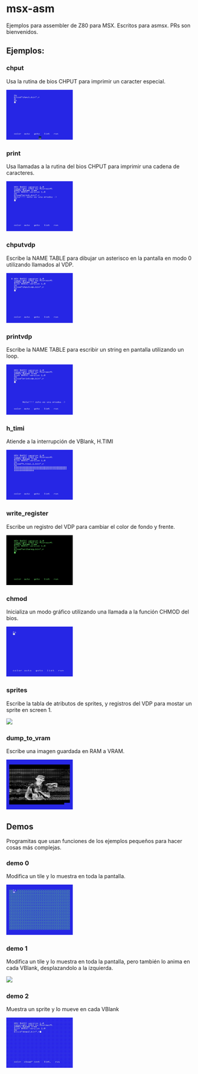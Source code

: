 # msx-asm
Ejemplos para assembler de Z80 para MSX. Escritos para asmsx. PRs son bienvenidos.

## Ejemplos:

### chput

Usa la rutina de bios CHPUT para imprimir un caracter especial.

<img src="img/chput.png" width="35%"/>

### print

Usa llamadas a la rutina del bios CHPUT para imprimir una cadena de caracteres.

<img src="img/print.png" width="35%"/>

### chputvdp

Escribe la NAME TABLE para dibujar un asterisco en la pantalla en modo 0 utilizando llamados al VDP.

<img src="img/chputvdp.png" width="35%"/>

### printvdp

Escribe la NAME TABLE para escribir un string en pantalla utilizando un loop.

<img src="img/printvdp.png" width="35%"/>

### h_timi 

Atiende a la interrupción de VBlank, H.TIMI

<img src="img/h_timi.png" width="35%"/>

### write_register

Escribe un registro del VDP para cambiar el color de fondo y frente.

<img src="img/writereg.png" width="35%"/>

### chmod

Inicializa un modo gráfico utilizando una llamada a la función CHMOD del bios.

<img src="img/chmod.png" width="35%"/>

### sprites

Escribe la tabla de atributos de sprites, y registros del VDP para mostar un sprite en screen 1.

<img src="https://github.com/rpelorosso/msx-asm/assets/6107574/a3ef9b42-a830-4c35-b790-6103e25a5f32" width="35%"/>

### dump_to_vram 

Escribe una imagen guardada en RAM a VRAM.

<img src="img/dump_to_vram.png" width="35%"/>


## Demos

Programitas que usan funciones de los ejemplos pequeños para hacer cosas más complejas.

### demo 0 

Modifica un tile y lo muestra en toda la pantalla.

<img src="img/demo.png" width="35%"/>

### demo 1

Modifica un tile y lo muestra en toda la pantalla, pero también lo anima en cada VBlank, desplazandolo a la izquierda.

<img src="img/demo1.gif" width="35%"/>

### demo 2

Muestra un sprite y lo mueve en cada VBlank

<img src="img/demo2.gif" width="35%"/>


